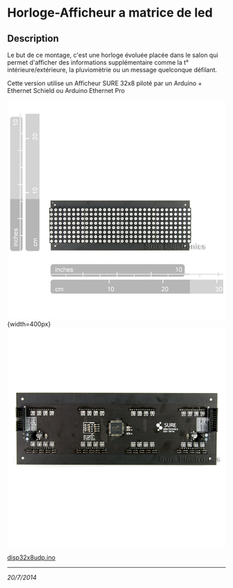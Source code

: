 Horloge-Afficheur a matrice de led
===================================

Description
-----------

Le but de ce montage, c'est une horloge évoluée placée dans le salon qui permet d'afficher des informations supplémentaire 
comme la t° intérieure/extérieure, la pluviomètrie ou un message quelconque défilant.

Cette version utilise un  Afficheur SURE 32x8 piloté par un Arduino + Ethernet Schield ou Arduino Ethernet Pro

![](images/DE-DP13212_2_b.jpg){width=400px}
![](images/DE-DP13212_4_b.jpg)


[disp32x8udp.ino](src/disp32x8udp.ino)



---
*20/7/2014*
